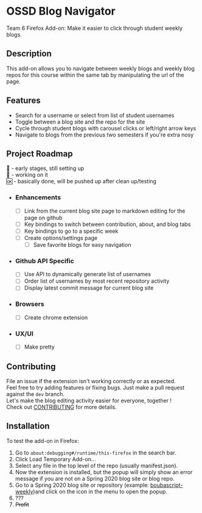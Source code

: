 # OSSD Blog Navigator
Team 6 Firefox Add-on: Make it easier to click through student weekly blogs.

## Description
This add-on allows you to navigate between weekly blogs and weekly blog repos for this course within the same tab by manipulating the url of the page.

## Features
- Search for a username or select from list of student usernames
- Toggle between a blog site and the repo for the site
- Cycle through student blogs with carousel clicks or left/right arrow keys
- Navigate to blogs from the previous two semesters if you're extra nosy 

## Project Roadmap
:seedling: - early stages, still setting up \
:hammer:   - working on it \
:ok:       - basically done, will be pushed up after clean up/testing 

- ### Enhancements
  - [ ] Link from the current blog site page to markdown editing for the page on github
  - [ ] Key bindings to switch between contribution, about, and blog tabs
  - [ ] Key bindings to go to a specific week
  - [ ] Create options/settings page
    - [ ] Save favorite blogs for easy navigation
- ### Github API Specific
  - [ ] Use API to dynamically generate list of usernames
  - [ ] Order list of usernames by most recent repository activity
  - [ ] Display latest commit message for current blog site
- ### Browsers
  - [ ] Create chrome extension
- ### UX/UI
  - [ ] Make pretty

## Contributing

File an issue if the extension isn't working correctly or as expected. \
Feel free to try adding features or fixing bugs. Just make a pull request against the `dev` branch. \
Let's make the blog editing activity easier for everyone, together ! \
Check out [CONTRIBUTING](CONTRIBUTING.md) for more details.

## Installation

To test the add-on in Firefox:
 
1. Go to `about:debugging#/runtime/this-firefox` in the search bar.
3. Click Load Temporary Add-on…
4. Select any file in the top level of the repo (usually manifest.json).
5. Now the extension is installed, but the popup will simply show an error message if you are not on a Spring 2020 blog site or blog repo.
5. Go to a Spring 2020 blog site or repository (example: [boubascript-weekly](https://hunter-college-ossd-spr-2020.github.io/boubascript-weekly/))and click on the icon in the menu to open the popup. 
6. ???
7. <strike>Profit</strike>
